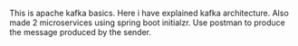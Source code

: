 This is apache kafka basics. Here i have explained kafka architecture. Also made 2 microservices using spring boot initialzr. Use postman to produce the message produced by the sender.
